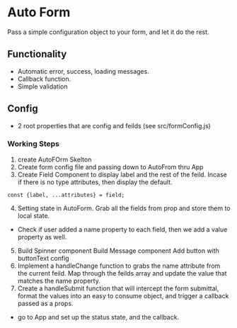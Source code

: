 # Auto Form

Pass a simple configuration object to your form, and let it do the rest.

## Functionality
- Automatic error, success, loading messages.
- Callback function.
- Simple validation

## Config
- 2 root properties that are config and feilds (see src/formConfig.js)

### Working Steps
1. create AutoFOrm Skelton
2. Create form config file and passing down to AutoFrom thru App
3. Create Field Component to display label and the rest of the feild. Incase if there is no type attributes, then display the default.
```
const {label, ...attributes} = field;
```
4. Setting state in AutoForm. Grab all the fields from prop and store them to local state.
- Check if user added a name property to each field, then we add a value property as well.
5. Build Spinner component
   Build Message component
   Add button with buttonText config
6. Implement a handleChange function to grabs the name attribute from the current feild. Map through the feilds array and update the value that matches the name property.
7. Create a handleSubmit function that will intercept the form submittal, format the values into an easy to consume object, and trigger a callback passed as a props.
- go to App and set up the status state, and the callback.